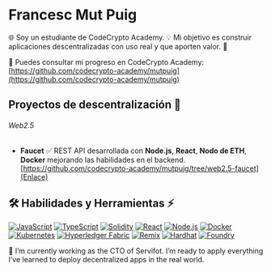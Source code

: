 # Francesc Mut Puig

:globe_with_meridians: Soy un estudiante de CodeCrypto Academy. :bulb: Mi objetivo es construir aplicaciones descentralizadas con uso real y que aporten valor. :100:

:mag_right:	Puedes consultar mi progreso en CodeCrypto Academy:
[https://github.com/codecrypto-academy/mutpuig](https://github.com/codecrypto-academy/mutpuig)

## Proyectos de descentralización :rocket:

###### Web2.5
- **Faucet** ✅
  REST API desarrollada con **Node.js**, **React**, **Nodo de ETH**, **Docker** mejorando las habilidades en el backend.  
  [https://github.com/codecrypto-academy/mutpuig/tree/web2.5-faucet](Enlace)
<!--
- **Cesta**  ✅
  Full-stack application with secure authentication and data management, built in a collaborative environment.  
  [Repository Link](URL)

###### Web3 
- **Oracle**  🚧
  Smart contract in **Solidity** integrated into a dApp for decentralized asset management.  
  [Repository Link](URL)

- **Wallet** 🚧
  A comprehensive dApp, developed as a team, covering everything from blockchain integration to front-end deployment.  
  [Repository Link](URL)
-->

## 🛠️ Habilidades y Herramientas :zap:

[![JavaScript](https://img.shields.io/badge/JavaScript-F7DF1E?style=for-the-badge&logo=javascript&logoColor=black)](https://developer.mozilla.org/en-US/docs/Web/JavaScript) [![TypeScript](https://img.shields.io/badge/TypeScript-3178C6?style=for-the-badge&logo=typescript&logoColor=white)](https://www.typescriptlang.org/) [![Solidity](https://img.shields.io/badge/Solidity-363636?style=for-the-badge&logo=solidity&logoColor=white)](https://docs.soliditylang.org/en/v0.8.11/) [![React](https://img.shields.io/badge/React-61DAFB?style=for-the-badge&logo=react&logoColor=black)](https://reactjs.org/) [![Node.js](https://img.shields.io/badge/Node.js-339933?style=for-the-badge&logo=nodedotjs&logoColor=white)](https://nodejs.org/) [![Docker](https://img.shields.io/badge/Docker-2496ED?style=for-the-badge&logo=docker&logoColor=white)](https://www.docker.com/) [![Kubernetes](https://img.shields.io/badge/Kubernetes-326CE5?style=for-the-badge&logo=kubernetes&logoColor=white)](https://kubernetes.io/) [![Hyperledger Fabric](https://img.shields.io/badge/Hyperledger%20Fabric-2F3134?style=for-the-badge&logo=hyperledger&logoColor=white)](https://www.hyperledger.org/use/fabric) [![Remix](https://img.shields.io/badge/Remix-000000?style=for-the-badge&logo=remix&logoColor=white)](https://remix.ethereum.org/) [![Hardhat](https://img.shields.io/badge/Hardhat-FFF200?style=for-the-badge&logo=hardhat&logoColor=black&logo=https%3A%2F%2Fmiro.medium.com%2Fv2%2F0%2F-B8dzddK9QVUrV5_.png)](https://hardhat.org/) [![Foundry](https://img.shields.io/badge/Foundry-522A5C?style=for-the-badge&logo=foundry&logoColor=white&logo=https%3A%2F%2Favatars.githubusercontent.com%2Fu%2F99892494%3Fs%3D280%26v%3D4)](https://book.getfoundry.sh/)



🔭 I’m currently working as the CTO of Servifot. I’m ready to apply everything I’ve learned to deploy decentralized apps in the real world.

<!--- 👯 I’m looking to collaborate on ...
- 🤔 I’m looking for help with ...
- 💬 Ask me about ...
- 📫 How to reach me: ...
- 😄 Pronouns: ...
- ⚡ Fun fact: ...
-->
